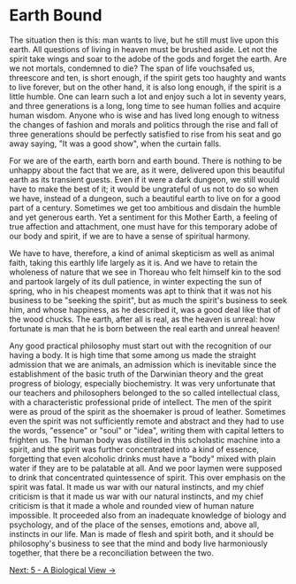 # Earth Bound

The situation then is this: man wants to live, but he still must live upon this
earth. All questions of living in heaven must be brushed aside. Let not the
spirit take wings and soar to the adobe of the gods and forget the earth. Are we
not mortals, condemned to die? The span of life vouchsafed us, threescore and
ten, is short enough, if the spirit gets too haughty and wants to live forever,
but on the other hand, it is also long enough, if the spirit is a little humble.
One can learn such a lot and enjoy such a lot in seventy years, and three
generations is a long, long time to see human follies and acquire human wisdom.
Anyone who is wise and has lived long enough to witness the changes of fashion
and morals and politics through the rise and fall of three generations should be
perfectly satisfied to rise from his seat and go away saying, "It was a good
show", when the curtain falls.

For we are of the earth, earth born and earth bound. There is nothing to be
unhappy about the fact that we are, as it were, delivered upon this beautiful
earth as its transient guests. Even if it were a dark dungeon, we still would
have to make the best of it; it would be ungrateful of us not to do so when we
have, instead of a dungeon, such a beautiful earth to live on for a good part of
a century. Sometimes we get too ambitious and disdain the humble and yet
generous earth. Yet a sentiment for this Mother Earth, a feeling of true
affection and attachment, one must have for this temporary adobe of our body and
spirit, if we are to have a sense of spiritual harmony.

We have to have, therefore, a kind of animal skepticism as well as animal faith,
taking this earthly life largely as it is. And we have to retain the wholeness
of nature that we see in Thoreau who felt himself kin to the sod and partook
largely of its dull patience, in winter expecting the sun of spring, who in his
cheapest moments was apt to think that it was not his business to be "seeking
the spirit", but as much the spirit's business to seek him, and whose happiness,
as he described it, was a good deal like that of the wood chucks. The earth,
after all is real, as the heaven is unreal: how fortunate is man that he is born
between the real earth and unreal heaven!

Any good practical philosophy must start out with the recognition of our having
a body. It is high time that some among us made the straight admission that we
are animals, an admission which is inevitable since the establishment of the
basic truth of the Darwinian theory and the great progress of biology,
especially biochemistry. It was very unfortunate that our teachers and
philosophers belonged to the so called intellectual class, with a characteristic
professional pride of intellect. The men of the spirit were as proud of the
spirit as the shoemaker is proud of leather. Sometimes even the spirit was not
sufficiently remote and abstract and they had to use the words, "essence" or
"soul" or "idea", writing them with capital letters to frighten us. The human
body was distilled in this scholastic machine into a spirit, and the spirit was
further concentrated into a kind of essence, forgetting that even alcoholic
drinks must have a "body" mixed with plain water if they are to be palatable at
all. And we poor laymen were supposed to drink that concentrated quintessence of
spirit. This over emphasis on the spirit was fatal. It made us war with our
natural instincts, and my chief criticism is that it made us war with our
natural instincts, and my chief criticism is that it made a whole and rounded
view of human nature impossible. It proceeded also from an inadequate knowledge
of biology and psychology, and of the place of the senses, emotions and, above
all, instincts in our life. Man is made of flesh and spirit both, and it should
be philosophy's business to see that the mind and body live harmoniously
together, that there be a reconciliation between the two.

[Next: 5 - A Biological View &rarr;](https://github.com/thaicuc/the-importance-of-living/blob/master/contents/05-a-biological-view.md)
